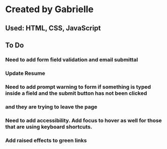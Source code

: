 # Created by Gabrielle
## Used: HTML, CSS, JavaScript

## To Do

### Need to add form field validation and email submittal
### Update Resume
### Need to add prompt warning to form if something is typed inside a field and the submit button has not been clicked
### and they are trying to leave the page
### Need to add accessibility. Add focus to hover as well for those that are using keyboard shortcuts. 
### Add raised effects to green links
